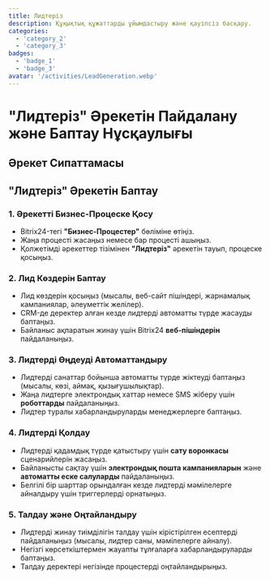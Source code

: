 ```yaml
---
title: Лидтеріз
description: Құқықтық құжаттарды ұйымдастыру және қауіпсіз басқару.
categories: 
  - 'category_2'
  - 'category_3'
badges: 
  - 'badge_1'
  - 'badge_3'
avatar: '/activities/LeadGeneration.webp'
---
```


# "Лидтеріз" Әрекетін Пайдалану және Баптау Нұсқаулығы

## Әрекет Сипаттамасы

## **"Лидтеріз" Әрекетін Баптау**

### 1. Әрекетті Бизнес-Процеске Қосу
- Bitrix24-тегі **"Бизнес-Процестер"** бөліміне өтіңіз.
- Жаңа процесті жасаңыз немесе бар процесті ашыңыз.
- Қолжетімді әрекеттер тізімінен **"Лидтеріз"** әрекетін тауып, процеске қосыңыз.

### 2. Лид Көздерін Баптау
- Лид көздерін қосыңыз (мысалы, веб-сайт пішіндері, жарнамалық кампаниялар, әлеуметтік желілер).
- CRM-де деректер алған кезде лидтерді автоматты түрде жасауды баптаңыз.
- Байланыс ақпаратын жинау үшін Bitrix24 **веб-пішіндерін** пайдаланыңыз.

### 3. Лидтерді Өңдеуді Автоматтандыру
- Лидтерді санаттар бойынша автоматты түрде жіктеуді баптаңыз (мысалы, көзі, аймақ, қызығушылықтар).
- Жаңа лидтерге электрондық хаттар немесе SMS жіберу үшін **роботтарды** пайдаланыңыз.
- Лидтер туралы хабарландыруларды менеджерлерге баптаңыз.

### 4. Лидтерді Қолдау
- Лидтерді қадамдық түрде қатыстыру үшін **сату воронкасы** сценарийлерін жасаңыз.
- Байланысты сақтау үшін **электрондық пошта кампанияларын** және **автоматты еске салуларды** пайдаланыңыз.
- Белгілі бір шарттар орындалған кезде лидтерді мәмілелерге айналдыру үшін триггерлерді орнатыңыз.

### 5. Талдау және Оңтайландыру
- Лидтерді жинау тиімділігін талдау үшін кірістірілген есептерді пайдаланыңыз (мысалы, лидтер саны, мәмілелерге айналу).
- Негізгі көрсеткіштермен жауапты тұлғаларға хабарландыруларды баптаңыз.
- Талдау деректері негізінде процестерді оңтайландырыңыз.